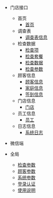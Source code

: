 - 门店接口
    - 首页
      - [首页](/门店/首页/首页.md)
    - 调查表
        - [调查表信息](/门店/调查表/调查表信息.md)
    - 检查数据
        - [检查项](/门店/检查/检查项.md)
        - [检查套餐](/门店/检查/检查套餐.md)
        - [检查数据](/门店/检查/检查数据.md)
        - [检查参数](/门店/检查/检查参数.md)
    - 顾客信息
        - [顾客信息](/门店/顾客/顾客信息.md)
        - [家庭信息](/门店/顾客/家庭信息.md)
        - [签到信息](/门店/顾客/签到信息.md)
    - 门店信息
        - [门店](/门店/门店/门店信息.md)
    - 员工信息
        - [员工](/门店/员工/员工信息.md)
    - 日志信息
        - [系统日志](/门店/日志/系统日志.md)

- 微信端

    
- 全局
    - [检查参数](/全局/检查参数.md)
    - [顾客参数](/门店/顾客/顾客参数.md)
    - [系统参数](/全局/系统参数.md)
    - [登录认证](/全局/登录认证.md)
    - [使用说明](/全局/使用说明.md)